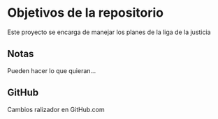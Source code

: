 # Objetivos de la repositorio

Este proyecto se encarga de manejar los planes de la liga de la justicia


## Notas
Pueden hacer lo que quieran...

## GitHub
Cambios ralizador en GitHub.com 

